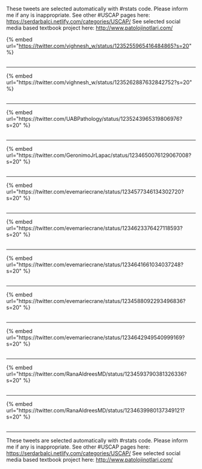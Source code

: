 

These tweets are selected automatically with #rstats code. Please inform me if any is inappropriate.
See other #USCAP pages here: https://serdarbalci.netlify.com/categories/USCAP/ 
See selected social media based textbook project here: http://www.patolojinotlari.com/

{% embed url="https://twitter.com/vighnesh_w/status/1235255965416484865?s=20" %}<br>
<br>
<hr>
{% embed url="https://twitter.com/vighnesh_w/status/1235262887632842752?s=20" %}<br>
<br>
<hr>
{% embed url="https://twitter.com/UABPathology/status/1235243965319806976?s=20" %}<br>
<br>
<hr>
{% embed url="https://twitter.com/GeronimoJrLapac/status/1234650076129067008?s=20" %}<br>
<br>
<hr>
{% embed url="https://twitter.com/evemariecrane/status/1234577346134302720?s=20" %}<br>
<br>
<hr>
{% embed url="https://twitter.com/evemariecrane/status/1234623376427118593?s=20" %}<br>
<br>
<hr>
{% embed url="https://twitter.com/evemariecrane/status/1234641661034037248?s=20" %}<br>
<br>
<hr>
{% embed url="https://twitter.com/evemariecrane/status/1234588092293496836?s=20" %}<br>
<br>
<hr>
{% embed url="https://twitter.com/evemariecrane/status/1234642949540999169?s=20" %}<br>
<br>
<hr>
{% embed url="https://twitter.com/RanaAldreesMD/status/1234593790381326336?s=20" %}<br>
<br>
<hr>
{% embed url="https://twitter.com/RanaAldreesMD/status/1234639980137349121?s=20" %}<br>
<br>
<hr>


These tweets are selected automatically with #rstats code. Please inform me if any is inappropriate.
See other #USCAP pages here: https://serdarbalci.netlify.com/categories/USCAP/ 
See selected social media based textbook project here: http://www.patolojinotlari.com/
